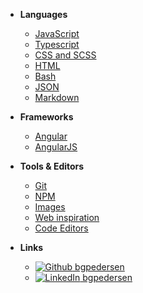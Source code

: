 - **Languages**

  - [JavaScript](javascript/javascript.md)
  - [Typescript](typescript/typescript.md)
  - [CSS and SCSS](css-and-scss/css-and-scss.md)
  - [HTML](html/html.md)
  - [Bash](bash/bash.md)
  - [JSON](json/json.md)
  - [Markdown](markdown/markdown.md)

- **Frameworks**

  - [Angular](angular/angular.md)
  - [AngularJS](angularjs/angularjs.md)

- **Tools & Editors**

  - [Git](git/git.md)
  - [NPM](npm/npm.md)
  - [Images](images/images.md)
  - [Web inspiration](web-inspiration/web-inspiration.md)
  - [Code Editors](code-editors/code-editors.md)

- **Links**
  - [![Github](https://icongram.jgog.in/simple/github.svg?color=808080&size=16) bgpedersen](https://github.com/bgpedersen)
  - [![LinkedIn](https://icongr.am/simple/linkedin.svg?size=16&colored=true) bgpedersen](https://www.linkedin.com/in/bgpedersen/)
